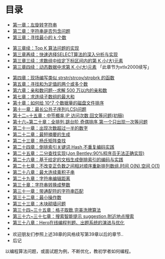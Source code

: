 目录
==============================

* [第一章：左旋转字符串](01.0.md)
* [第二章：字符串是否包含问题](02.0.md)
* [第三章：寻找最小的 k 个数](03.0.md)
 - [第三章续：Top K 算法问题的实现](03.01.md)
 - [第三章再续：快速选择SELECT算法的深入分析与实现](03.02.md)
 - [第三章三续：求数组中给定下标区间内的第 K 小(大)元素](03.03.md)
 - [第三章四续：动态数据中求第 K 小(大)元素](03.04.md) 「此章节为xtlx2000续写」
* [第四章：现场编写类似 strstr/strcpy/strpbrk 的函数](04.0.md)
* [第五章：寻找和为定值的两个或多个数](05.0.md)
* [第六章：亲和数问题--求解 500 万以内的亲和数](06.0.md)
* [第七章：求连续子数组的最大和](07.0.md)
* [第十章：如何给 10^7 个数据量的磁盘文件排序](10.0.md)
* [第十一章：最长公共子序列(LCS)问题](11.0.md)
* [第十二~十五章：中签概率,IP 访问次数,回文等问题(初稿)](12~15.0.md)
* [第十六~第二十章：全排列,跳台阶,奇偶排序,第一个只出现一次等问题](16.0~20.0.md)
* [第二十一章：出现次数超过一半的数字](21.0.md)
* [第二十二章：最短摘要的生成](22.0.md)
* [第二十三章：杨氏矩阵查找](23.0.md)
* [第二十四章：倒排索引关键词 Hash 不重复编码实践](24.0.md)
* [第二十五章：二分查找实现(Jon Bentley:90%程序员无法正确实现)](25.0.md)
* [第二十六章：基于给定的文档生成倒排索引的编码与实践](26.0.md)
* [第二十七章：不改变正负数之间相对顺序重新排列数组.时间 O(N),空间 O(1)](27.0.md)
* [第二十八章：最大连续乘积子串](28.0.md)
* [第二十九章：字符串编辑距离](29.0.md)
* [第三十章：字符串转换成整数](30.0.md)
* [第三十一章：带通配符的字符串匹配](31.0.md)
* [第三十二章：最小操作数](32.0.md)
* [第三十三章：木块砌墙问题](33.0.md)
* [第三十四~三十五章：格子取数,完美洗牌算法](34-35.0.md)
* [第三十六~三十七章：搜索智能提示 suggestion,附近地点搜索](36.0~37.0.md)
* [第三十八章：Hero在线编程判题、出题系统的演进与优化](38.0.md)
*
* 欢迎朋友们参照上述38章的风格续写第39章以后的章节..
* 后记

以编程算法问题，或面试题为例，不断优化，教初学者如何编程。
